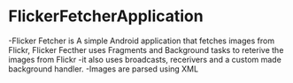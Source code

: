 # FlickerFetcherApplication

-Flicker Fetcher is A simple Android application that fetches images from Flickr, Flicker Fecther uses Fragments and Background tasks to reterive the images from Flickr
-it also uses broadcasts, recerivers and a custom made background handler.
-Images are parsed using XML

